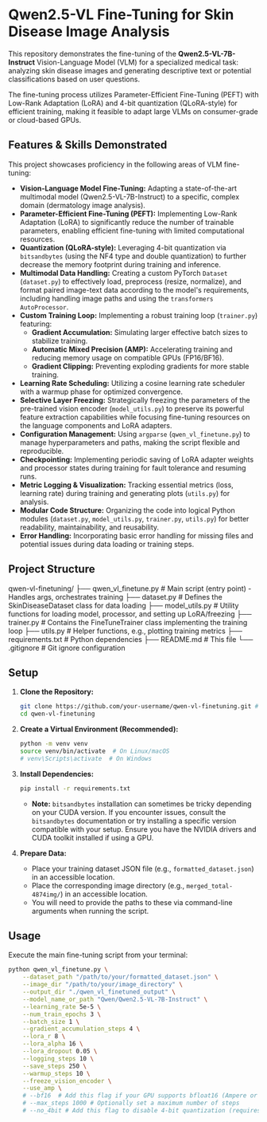 # Qwen2.5-VL Fine-Tuning for Skin Disease Image Analysis

This repository demonstrates the fine-tuning of the **Qwen2.5-VL-7B-Instruct** Vision-Language Model (VLM) for a specialized medical task: analyzing skin disease images and generating descriptive text or potential classifications based on user questions.

The fine-tuning process utilizes Parameter-Efficient Fine-Tuning (PEFT) with Low-Rank Adaptation (LoRA) and 4-bit quantization (QLoRA-style) for efficient training, making it feasible to adapt large VLMs on consumer-grade or cloud-based GPUs.

## Features & Skills Demonstrated

This project showcases proficiency in the following areas of VLM fine-tuning:

*   **Vision-Language Model Fine-Tuning:** Adapting a state-of-the-art multimodal model (Qwen2.5-VL-7B-Instruct) to a specific, complex domain (dermatology image analysis).
*   **Parameter-Efficient Fine-Tuning (PEFT):** Implementing Low-Rank Adaptation (LoRA) to significantly reduce the number of trainable parameters, enabling efficient fine-tuning with limited computational resources.
*   **Quantization (QLoRA-style):** Leveraging 4-bit quantization via `bitsandbytes` (using the NF4 type and double quantization) to further decrease the memory footprint during training and inference.
*   **Multimodal Data Handling:** Creating a custom PyTorch `Dataset` (`dataset.py`) to effectively load, preprocess (resize, normalize), and format paired image-text data according to the model's requirements, including handling image paths and using the `transformers` `AutoProcessor`.
*   **Custom Training Loop:** Implementing a robust training loop (`trainer.py`) featuring:
    *   **Gradient Accumulation:** Simulating larger effective batch sizes to stabilize training.
    *   **Automatic Mixed Precision (AMP):** Accelerating training and reducing memory usage on compatible GPUs (FP16/BF16).
    *   **Gradient Clipping:** Preventing exploding gradients for more stable training.
*   **Learning Rate Scheduling:** Utilizing a cosine learning rate scheduler with a warmup phase for optimized convergence.
*   **Selective Layer Freezing:** Strategically freezing the parameters of the pre-trained vision encoder (`model_utils.py`) to preserve its powerful feature extraction capabilities while focusing fine-tuning resources on the language components and LoRA adapters.
*   **Configuration Management:** Using `argparse` (`qwen_vl_finetune.py`) to manage hyperparameters and paths, making the script flexible and reproducible.
*   **Checkpointing:** Implementing periodic saving of LoRA adapter weights and processor states during training for fault tolerance and resuming runs.
*   **Metric Logging & Visualization:** Tracking essential metrics (loss, learning rate) during training and generating plots (`utils.py`) for analysis.
*   **Modular Code Structure:** Organizing the code into logical Python modules (`dataset.py`, `model_utils.py`, `trainer.py`, `utils.py`) for better readability, maintainability, and reusability.
*   **Error Handling:** Incorporating basic error handling for missing files and potential issues during data loading or training steps.

## Project Structure

qwen-vl-finetuning/
├── qwen_vl_finetune.py # Main script (entry point) - Handles args, orchestrates training
├── dataset.py # Defines the SkinDiseaseDataset class for data loading
├── model_utils.py # Utility functions for loading model, processor, and setting up LoRA/freezing
├── trainer.py # Contains the FineTuneTrainer class implementing the training loop
├── utils.py # Helper functions, e.g., plotting training metrics
├── requirements.txt # Python dependencies
├── README.md # This file
└── .gitignore # Git ignore configuration


## Setup

1.  **Clone the Repository:**
    ```bash
    git clone https://github.com/your-username/qwen-vl-finetuning.git # Replace with your repo URL
    cd qwen-vl-finetuning
    ```

2.  **Create a Virtual Environment (Recommended):**
    ```bash
    python -m venv venv
    source venv/bin/activate  # On Linux/macOS
    # venv\Scripts\activate  # On Windows
    ```

3.  **Install Dependencies:**
    ```bash
    pip install -r requirements.txt
    ```
    *   **Note:** `bitsandbytes` installation can sometimes be tricky depending on your CUDA version. If you encounter issues, consult the `bitsandbytes` documentation or try installing a specific version compatible with your setup. Ensure you have the NVIDIA drivers and CUDA toolkit installed if using a GPU.

4.  **Prepare Data:**
    *   Place your training dataset JSON file (e.g., `formatted_dataset.json`) in an accessible location.
    *   Place the corresponding image directory (e.g., `merged_total-4874img/`) in an accessible location.
    *   You will need to provide the paths to these via command-line arguments when running the script.

## Usage

Execute the main fine-tuning script from your terminal:

```bash
python qwen_vl_finetune.py \
    --dataset_path "/path/to/your/formatted_dataset.json" \
    --image_dir "/path/to/your/image_directory" \
    --output_dir "./qwen_vl_finetuned_output" \
    --model_name_or_path "Qwen/Qwen2.5-VL-7B-Instruct" \
    --learning_rate 5e-5 \
    --num_train_epochs 3 \
    --batch_size 1 \
    --gradient_accumulation_steps 4 \
    --lora_r 8 \
    --lora_alpha 16 \
    --lora_dropout 0.05 \
    --logging_steps 10 \
    --save_steps 250 \
    --warmup_steps 10 \
    --freeze_vision_encoder \
    --use_amp \
    # --bf16  # Add this flag if your GPU supports bfloat16 (Ampere or newer)
    # --max_steps 1000 # Optionally set a maximum number of steps
    # --no_4bit # Add this flag to disable 4-bit quantization (requires much more VRAM)

